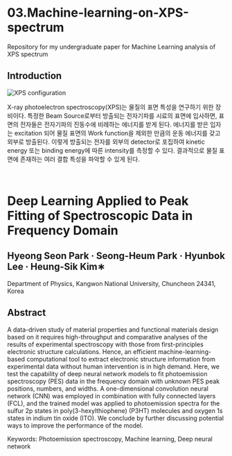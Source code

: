 # 03.Machine-learning-on-XPS-spectrum
Repository for my undergraduate paper for Machine Learning analysis of XPS spectrum

## Introduction

![XPS configuration](https://drive.google.com/uc?export=view&id=1Q6co995-kS0TN0WC-PQJa0JnVWoAMhvb)

X-ray photoelectron spectroscopy(XPS)는 물질의 표면 특성을 연구하기 위한 장비이다. 특정한 Beam Source로부터 방출되는 전자기파를 시료의 표면에 입사하면, 표면의 전자들은 전자기파의 진동수에 비례하는 에너지를 받게 된다. 에너지를 받은 입자는 excitation 되어 물질 표면의 Work function을 제외한 만큼의 운동 에너지를 갖고 외부로 방출된다. 이렇게 방출되는 전자를 외부의 detector로 포집하여 kinetic energy 또는 binding energy에 따른 intensity를 측정할 수 있다. 결과적으로 물질 표면에 존재하는 여러 결합 특성을 파악할 수 있게 된다.

<br>

# Deep Learning Applied to Peak Fitting of Spectroscopic Data in Frequency Domain

## Hyeong Seon Park · Seong-Heum Park · Hyunbok Lee · Heung-Sik Kim∗

Department of Physics, Kangwon National University, Chuncheon 24341, Korea

## Abstract

A data-driven study of material properties and functional materials design based on it requires
high-throughput and comparative analyses of the results of experimental spectroscopy with those
from first-principles electronic structure calculations. Hence, an efficient machine-learning-based
computational tool to extract electronic structure information from experimental data without
human intervention is in high demand. Here, we test the capability of deep neural network
models to fit photoemission spectroscopy (PES) data in the frequency domain with unknown PES
peak positions, numbers, and widths. A one-dimensional convolution neural network (CNN) was
employed in combination with fully connected layers (FCL), and the trained model was applied
to photoemission spectra for the sulfur 2p states in poly(3-hexylthiophene) (P3HT) molecules and
oxygen 1s states in indium tin oxide (ITO). We conclude by further discussing potential ways to
improve the performance of the model.

Keywords: Photoemission spectroscopy, Machine learning, Deep neural network

